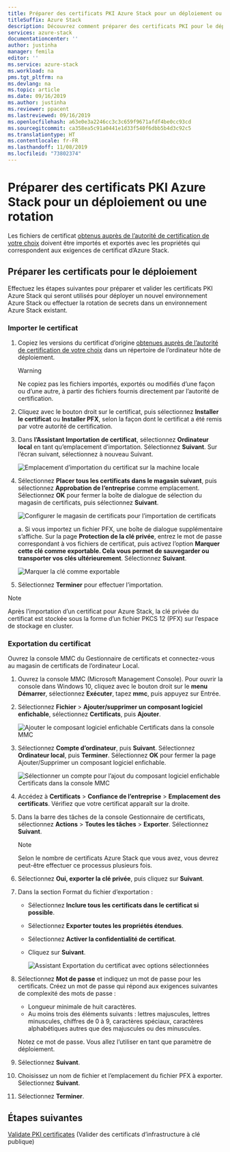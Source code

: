 ```yaml
---
title: Préparer des certificats PKI Azure Stack pour un déploiement ou une rotation | Microsoft Docs
titleSuffix: Azure Stack
description: Découvrez comment préparer des certificats PKI pour le déploiement de systèmes intégrés Azure Stack ou la rotation de secrets dans un environnement Azure Stack existant.
services: azure-stack
documentationcenter: ''
author: justinha
manager: femila
editor: ''
ms.service: azure-stack
ms.workload: na
pms.tgt_pltfrm: na
ms.devlang: na
ms.topic: article
ms.date: 09/16/2019
ms.author: justinha
ms.reviewer: ppacent
ms.lastreviewed: 09/16/2019
ms.openlocfilehash: a63e0e3a2246cc3c3c659f9671afdf4be0cc93cd
ms.sourcegitcommit: ca358ea5c91a0441e1d33f540f6dbb5b4d3c92c5
ms.translationtype: HT
ms.contentlocale: fr-FR
ms.lasthandoff: 11/08/2019
ms.locfileid: "73802374"
---
```

# <a name="prepare-azure-stack-pki-certificates-for-deployment-or-rotation"></a>Préparer des certificats PKI Azure Stack pour un déploiement ou une rotation

Les fichiers de certificat [obtenus auprès de l’autorité de certification de votre choix](azure-stack-get-pki-certs.md) doivent être importés et exportés avec les propriétés qui correspondent aux exigences de certificat d’Azure Stack.

## <a name="prepare-certificates-for-deployment"></a>Préparer les certificats pour le déploiement

Effectuez les étapes suivantes pour préparer et valider les certificats PKI Azure Stack qui seront utilisés pour déployer un nouvel environnement Azure Stack ou effectuer la rotation de secrets dans un environnement Azure Stack existant.

### <a name="import-the-certificate"></a>Importer le certificat

1. Copiez les versions du certificat d’origine [obtenues auprès de l’autorité de certification de votre choix](azure-stack-get-pki-certs.md) dans un répertoire de l’ordinateur hôte de déploiement. 
   > [!WARNING]
   > Ne copiez pas les fichiers importés, exportés ou modifiés d’une façon ou d’une autre, à partir des fichiers fournis directement par l’autorité de certification.

1. Cliquez avec le bouton droit sur le certificat, puis sélectionnez **Installer le certificat** ou **Installer PFX**, selon la façon dont le certificat a été remis par votre autorité de certification.

1. Dans **l’Assistant Importation de certificat**, sélectionnez **Ordinateur local** en tant qu’emplacement d’importation. Sélectionnez **Suivant**. Sur l’écran suivant, sélectionnez à nouveau Suivant.

    ![Emplacement d’importation du certificat sur la machine locale](./media/prepare-pki-certs/1.png)

1. Sélectionnez **Placer tous les certificats dans le magasin suivant**, puis sélectionnez **Approbation de l’entreprise** comme emplacement. Sélectionnez **OK** pour fermer la boîte de dialogue de sélection du magasin de certificats, puis sélectionnez **Suivant**.

   ![Configurer le magasin de certificats pour l’importation de certificats](./media/prepare-pki-certs/3.png)

   a. Si vous importez un fichier PFX, une boîte de dialogue supplémentaire s’affiche. Sur la page **Protection de la clé privée**, entrez le mot de passe correspondant à vos fichiers de certificat, puis activez l’option **Marquer cette clé comme exportable. Cela vous permet de sauvegarder ou transporter vos clés ultérieurement**. Sélectionnez **Suivant**.

   ![Marquer la clé comme exportable](./media/prepare-pki-certs/2.png)

1. Sélectionnez **Terminer** pour effectuer l’importation.

> [!NOTE]
> Après l’importation d’un certificat pour Azure Stack, la clé privée du certificat est stockée sous la forme d’un fichier PKCS 12 (PFX) sur l’espace de stockage en cluster.

### <a name="export-the-certificate"></a>Exportation du certificat

Ouvrez la console MMC du Gestionnaire de certificats et connectez-vous au magasin de certificats de l’ordinateur Local.

1. Ouvrez la console MMC (Microsoft Management Console). Pour ouvrir la console dans Windows 10, cliquez avec le bouton droit sur le **menu Démarrer**, sélectionnez **Exécuter**, tapez **mmc**, puis appuyez sur Entrée.

2. Sélectionnez **Fichier** > **Ajouter/supprimer un composant logiciel enfichable**, sélectionnez **Certificats**, puis **Ajouter**.

    ![Ajouter le composant logiciel enfichable Certificats dans la console MMC](./media/prepare-pki-certs/mmc-2.png)

3. Sélectionnez **Compte d’ordinateur**, puis **Suivant**. Sélectionnez **Ordinateur local**, puis **Terminer**. Sélectionnez **OK** pour fermer la page Ajouter/Supprimer un composant logiciel enfichable.

    ![Sélectionner un compte pour l’ajout du composant logiciel enfichable Certificats dans la console MMC](./media/prepare-pki-certs/mmc-3.png)

4. Accédez à **Certificats** > **Confiance de l’entreprise** > **Emplacement des certificats**. Vérifiez que votre certificat apparaît sur la droite.

5. Dans la barre des tâches de la console Gestionnaire de certificats, sélectionnez **Actions** > **Toutes les tâches** > **Exporter**. Sélectionnez **Suivant**.

   > [!NOTE]
   > Selon le nombre de certificats Azure Stack que vous avez, vous devrez peut-être effectuer ce processus plusieurs fois.

6. Sélectionnez **Oui, exporter la clé privée**, puis cliquez sur **Suivant**.

7. Dans la section Format du fichier d’exportation :
    
   - Sélectionnez **Inclure tous les certificats dans le certificat si possible**.  
   - Sélectionnez **Exporter toutes les propriétés étendues**.  
   - Sélectionnez **Activer la confidentialité de certificat**.  
   - Cliquez sur **Suivant**.  
    
     ![Assistant Exportation du certificat avec options sélectionnées](./media/prepare-pki-certs/azure-stack-save-cert.png)

8. Sélectionnez **Mot de passe** et indiquez un mot de passe pour les certificats. Créez un mot de passe qui répond aux exigences suivantes de complexité des mots de passe :

    * Longueur minimale de huit caractères.
    * Au moins trois des éléments suivants : lettres majuscules, lettres minuscules, chiffres de 0 à 9, caractères spéciaux, caractères alphabétiques autres que des majuscules ou des minuscules.

    Notez ce mot de passe. Vous allez l’utiliser en tant que paramètre de déploiement.

9. Sélectionnez **Suivant**.

10. Choisissez un nom de fichier et l’emplacement du fichier PFX à exporter. Sélectionnez **Suivant**.

11. Sélectionnez **Terminer**.

## <a name="next-steps"></a>Étapes suivantes

[Validate PKI certificates](azure-stack-validate-pki-certs.md) (Valider des certificats d’infrastructure à clé publique)